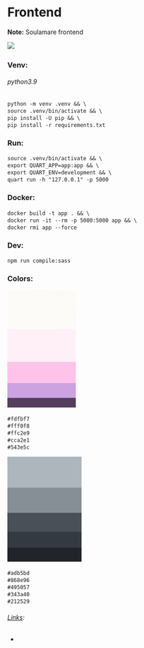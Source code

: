 Frontend
========
**Note:** Soulamare frontend

![](image.png)

### Venv: 
###### python3.9
```
python -m venv .venv && \
source .venv/bin/activate && \
pip install -U pip && \
pip install -r requirements.txt
```
### Run:
```
source .venv/bin/activate && \
export QUART_APP=app:app && \
export QUART_ENV=development && \
quart run -h "127.0.0.1" -p 5000
```
### Docker:
```
docker build -t app . && \
docker run -it --rm -p 5000:5000 app && \
docker rmi app --force
```
### Dev:
```
npm run compile:sass
```
### Colors:
![](static/img/pallete.png)
```pallete
#fdfbf7
#fff0f8
#ffc2e9
#cca2e1
#543e5c
```
![](static/img/tpallete.png)
```text
#adb5bd
#868e96
#495057
#343a40
#212529
```
###### [Links]():
+ ######
